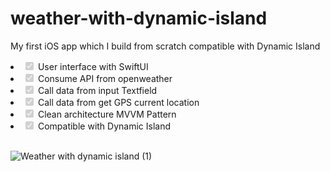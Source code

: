 # weather-with-dynamic-island
My first iOS app which I build from scratch compatible with Dynamic Island

<li class="task-list-item"><input type="checkbox" id="" disabled="" class="task-list-item-checkbox" checked=""> User interface with SwiftUI</li>
<li class="task-list-item"><input type="checkbox" id="" disabled="" class="task-list-item-checkbox" checked=""> Consume API from openweather</li>
<li class="task-list-item"><input type="checkbox" id="" disabled="" class="task-list-item-checkbox" checked=""> Call data from input Textfield</li>
<li class="task-list-item"><input type="checkbox" id="" disabled="" class="task-list-item-checkbox" checked=""> Call data from get GPS current location</li>
<li class="task-list-item"><input type="checkbox" id="" disabled="" class="task-list-item-checkbox" checked=""> Clean architecture MVVM Pattern</li>
<li class="task-list-item"><input type="checkbox" id="" disabled="" class="task-list-item-checkbox" checked=""> Compatible with Dynamic Island</li>

<br>

![Weather with dynamic island (1)](https://user-images.githubusercontent.com/20903503/191629685-d8bfa657-2ffb-4e5d-9926-2c7c6b109135.gif)
